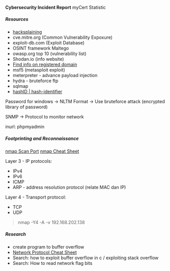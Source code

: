 **Cybersecurity Incident Report**
myCert Statistic 

##### Resources
- [hacksplaining](https://www.hacksplaining.com/)
- cve.mitre.org (Common Vulnerability Expoxure)
- exploit-db.com (Exploit Database)
- OSINT framework
Maltego
- owasp.org top 10 (vulnerability list)
- Shodan.io (info website)
- [Find info on registered domain](https://mynic.my/whois/)
- msf5 (metasploit exploit)
- meterpreter - advance payload injection
- hydra - bruteforce ftp
- sqlmap
- [hashID | hash-identifier](http://psypanda.github.io/hashID/)

Password for windows -> NLTM Format
-> Use bruteforce attack (encrypted library of password)

SNMP -> Protocol to monitor network

inurl: phpmyadmin

##### Footprinting and Reconnaissance

[nmap Scan Port](https://phoenixnap.com/kb/nmap-scan-open-ports)
[nmap Cheat Sheet](https://www.stationx.net/nmap-cheat-sheet/)

Layer 3 - IP protocols:
- IPv4
- IPv6
- ICMP
- ARP - address resolution protocol (relate MAC dan IP)

Layer 4 - Transport protocol:
- TCP
- UDP

> nmap -Y4 -A -v 192.168.202.138

##### Research
- create program to buffer overflow
- [Network Protocol Cheat Sheet](https://www.exploit-db.com/docs/48120)
- Search: how to exploit buffer overflow in c / exploiting stack overflow
- Search: How to read network flag bits

